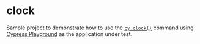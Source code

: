 # clock

Sample project to demonstrate how to use the [`cy.clock()`](https://on.cypress.io/clock) command using [Cypress Playground](https://cypress-playground.s3.eu-central-1.amazonaws.com/index.html) as the application under test.
